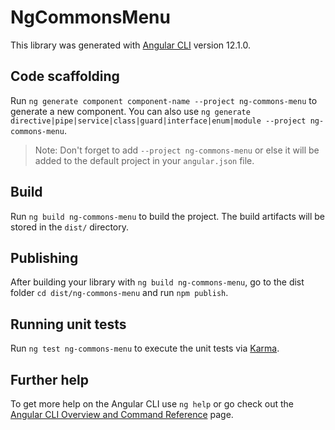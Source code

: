 # NgCommonsMenu

This library was generated with [Angular CLI](https://github.com/angular/angular-cli) version 12.1.0.

## Code scaffolding

Run `ng generate component component-name --project ng-commons-menu` to generate a new component. You can also use `ng generate directive|pipe|service|class|guard|interface|enum|module --project ng-commons-menu`.
> Note: Don't forget to add `--project ng-commons-menu` or else it will be added to the default project in your `angular.json` file. 

## Build

Run `ng build ng-commons-menu` to build the project. The build artifacts will be stored in the `dist/` directory.

## Publishing

After building your library with `ng build ng-commons-menu`, go to the dist folder `cd dist/ng-commons-menu` and run `npm publish`.

## Running unit tests

Run `ng test ng-commons-menu` to execute the unit tests via [Karma](https://karma-runner.github.io).

## Further help

To get more help on the Angular CLI use `ng help` or go check out the [Angular CLI Overview and Command Reference](https://angular.io/cli) page.
